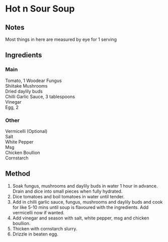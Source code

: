 # Hot n Sour Soup

## Notes
Most things in here are measured by eye for 1 serving

## Ingredients
### Main
Tomato,  1
Woodear Fungus  
Shiitake Mushrooms  
Dried daylily buds  
Chilli Garlic Sauce,  3 tablespoons  
Vinegar  
Egg, 2  
### Other
Vermicelli (Optional)  
Salt  
White Pepper  
Msg  
Chicken Boullion  
Cornstarch  
## Method
1. Soak fungus, mushrooms and daylily buds in water 1 hour in advance. Drain and dice into small pieces when fully hydrated.  
2. Dice tomatoes and boil tomatoes in water until tender.  
3. Add in chilli garlic sauce, fungus, mushrooms and daylily buds and cook for like 5-10 mins until soup is flavoured with the ingredients. Add vermicelli now if wanted.  
4. Add vinegar and season with salt, white pepper, msg and chicken boullion.  
5. Thicken with cornstarch slurry.  
6. Drizzle in beaten egg.  
